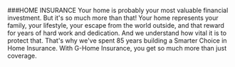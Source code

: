 ###HOME INSURANCE 
Your home is probably your most valuable financial investment. But it's so much more than that! Your home represents your family, your lifestyle, your escape from the world outside, and that reward for years of hard work and dedication. And we understand how vital it is to protect that. That's why we've spent 85 years building a Smarter Choice in Home Insurance. With G-Home Insurance, you get so much more than just coverage.